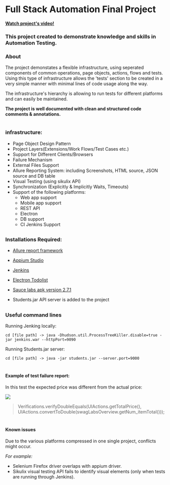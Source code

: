 # Full Stack Automation Final Project
 [**Watch project's video!**](https://drive.google.com/file/d/12X1-qoadA_q0aZJtCAGvYaa_l1exOl4M/view?usp=sharing)

### This project created to demonstrate knowledge and skills in Automation Testing.



### About

The project demonstates a flexible infrastructure, using seperated components of common operations, page objects, actions, flows and tests.
Using this type of infrastructure allows the 'tests' section to be created in a very simple manner with minimal lines of code usage along the way.

The infrastructure's hierarchy is allowing to run tests for different platforms and can easily be maintained.

**The project is well documented with clean and structured code comments & annotations.**
#

### infrastructure: 


- Page Object Design Pattern
- Project Layers(Extensions/Work Flows/Test Cases etc.)
- Support for Different Clients/Browsers
- Failure Mechanism
- External Files Support
- Allure Reporting System: including Screenshots, HTML source, JSON source and DB table
- Visual Testing (using sikulix API)
- Synchronization (Explicitly & Implicitly Waits, Timeouts)
- Support of the following platforms:
   - Web app support
   - Mobile app support
   - REST API
   - Electron
   - DB support
   - CI Jenkins Support
##   
### Installations Required:


- [Allure report framework](https://repo.maven.apache.org/maven2/io/qameta/allure/allure-commandline/)

- [Appium Studio](https://experitest.com/mobile-test-automation/appium-studio/)

- [Jenkins](https://www.jenkins.io/download/)

- [Electron Todolist](https://www.electronjs.org/apps/todolist)

- [Sauce labs apk version 2.7.1](https://github.com/saucelabs/sample-app-mobile/releases)

- Students.jar API server is added to the project
##

### Useful command lines
Running Jenking locally:

`cd [file path] -> java -Dhudson.util.ProcessTreeKiller.disable=true -jar jenkins.war --httpPort=9090`

Running Students.jar server:

`cd [file path] -> java -jar students.jar --server.port=9000`
#
#### Example of test failure report:
In this test the expected price was different from the actual price:

![](https://i.ibb.co/x532QcY/Screen-Shot-2021-04-04-at-1-22-39.png)

> Verifications.verifyDoubleEquals(UIActions.getTotalPrice(), UIActions.convertToDouble(swagLabsOverview.getNum_itemTotal()));

#
#### Known issues
Due to the various platforms compressed in one single project, conflicts might occur. 

*For example:*
- Selenium Firefox driver overlaps with appium driver.
- Sikulix visual testing API fails to identify visual elements (only when tests are running through Jenkins).
